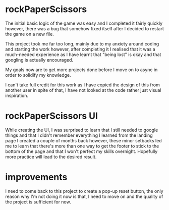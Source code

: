 # rockPaperScissors
The initial basic logic of the game was easy and I completed it fairly quickly however, there was a bug that somehow fixed itself after I decided to restart the game on a new file. 

This project took me far too long, mainly due to my anxiety around coding and starting the work however, after completing it I realised that it was a much-needed experience as I have learnt that "being lost" is okay and that googling is actually encouraged.

My goals now are to get more projects done before I move on to async in order to solidify my knowledge.

I can't take full credit for this work as I have copied the design of this from another user in spite of that, I have not looked at the code rather just visual inspiration. 

# rockPaperScissors UI
While creating the UI, I was surprised to learn that I still needed to google things and that I didn't remember everything I learned from the landing page I created a couple of months back however, these minor setbacks led me to learn that there's more than one way to get the footer to stick to the bottom of the page and that I won't perfect my skills overnight. Hopefully more practice will lead to the desired result.

# improvements 
I need to come back to this project to create a pop-up reset button, the only reason why I'm not doing it now is that, I need to move on and the quality of the project is sufficient for now.